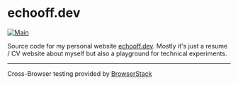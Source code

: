 # echooff.dev

[![Main](https://github.com/screendriver/echooff.dev/actions/workflows/main.yml/badge.svg)](https://github.com/screendriver/echooff.dev/actions/workflows/main.yml)

Source code for my personal website [echooff.dev](https://www.echooff.dev). Mostly it's just a resume / CV website about myself but also a playground for technical experiments.

---

Cross-Browser testing provided by [BrowserStack](https://www.browserstack.com)
